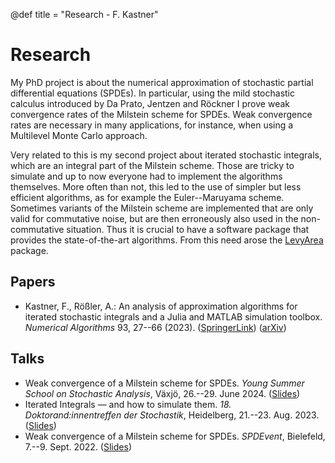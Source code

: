 @def title = "Research - F. Kastner"

# Research

My PhD project is about the numerical approximation of stochastic partial differential equations (SPDEs).
In particular, using the mild stochastic calculus introduced by Da Prato, Jentzen and Röckner
I prove weak convergence rates of the Milstein scheme for SPDEs.
Weak convergence rates are necessary in many applications, for instance, when using a Multilevel Monte Carlo approach.

Very related to this is my second project about iterated stochastic integrals, which are an integral part of the Milstein scheme. 
Those are tricky to simulate and up to now everyone had to implement the algorithms themselves.
More often than not, this led to the use of simpler but less efficient algorithms, as for example the  Euler--Maruyama scheme.
Sometimes variants of the Milstein scheme are implemented that are only valid for commutative noise, 
but are then erroneously also used in the non-commutative situation.
Thus it is crucial to have a software package that provides the state-of-the-art algorithms.
From this need arose the [LevyArea](/software#levy_area_simulation) package.


## Papers

- Kastner, F., Rößler, A.: An analysis of approximation algorithms for iterated stochastic integrals and a Julia and MATLAB simulation toolbox. *Numerical Algorithms* 93, 27--66 (2023). ([SpringerLink](https://doi.org/10.1007/s11075-022-01401-z)) ([arXiv](https://arxiv.org/abs/2201.08424))

## Talks

- Weak convergence of a Milstein scheme for SPDEs. *Young Summer School on Stochastic Analysis*, Växjö, 26.--29. June 2024. ([Slides](/assets/files/Kastner__Weak_convergence_of_a_Milstein_scheme_for_SPDEs_Slides_YSSSA2024.pdf))
- Iterated Integrals &mdash; and how to simulate them. *18. Doktorand:innentreffen der Stochastik*, Heidelberg, 21.--23. Aug. 2023. ([Slides](/assets/files/Kastner__Iterated_Integrals_and_how_to_simulate_them_Slides_Doktorandinnentreffen2023.pdf))
- Weak convergence of a Milstein scheme for SPDEs. *SPDEvent*, Bielefeld, 7.--9. Sept. 2022. ([Slides](/assets/files/Kastner__Weak_convergence_of_a_Milstein_scheme_for_SPDEs_Slides_SPDEvent2022.pdf))
